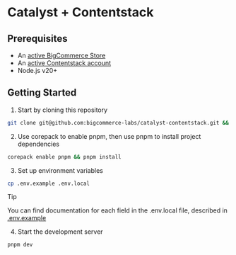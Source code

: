 # Catalyst + Contentstack

## Prerequisites

- An [active BigCommerce Store](https://support.bigcommerce.com/s/article/Starting-a-Bigcommerce-Trial)
- An [active Contentstack account](https://www.contentstack.com/docs/get-started/set-up-your-account)
- Node.js v20+

## Getting Started

1. Start by cloning this repository

```bash
git clone git@github.com:bigcommerce-labs/catalyst-contentstack.git && cd catalyst-contentstack
```

2. Use corepack to enable pnpm, then use pnpm to install project dependencies

```bash
corepack enable pnpm && pnpm install
```

3. Set up environment variables

```bash
cp .env.example .env.local
```

> [!TIP]
> You can find documentation for each field in the .env.local file, described in [.env.example](./.env.example)

4. Start the development server

```bash
pnpm dev
```
